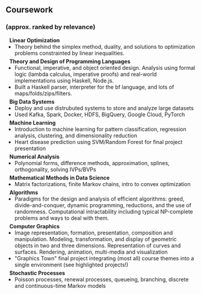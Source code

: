 ## Coursework
### (approx. ranked by relevance)

<h4 style="margin:0 10px 0;">Linear Optimization</h4>

<ul style="margin:0 0 5px;">
  <li> Theory behind the simplex method, duality, and solutions to optimization problems constrainted by linear inequalities.</li>
</ul>

<h4 style="margin:0 10px 0;">Theory and Design of Programming Languages</h4>

<ul style="margin:0 0 5px;">
  <li> Functional, imperative, and object oriented design. Analysis using formal logic (lambda calculus, imperative proofs) and real-world implementations using Haskell, Node.js.</li>
  <li> Built a Haskell parser, interpreter for the bf language, and lots of maps/folds/zips/filters.  </li>
</ul>

<h4 style="margin:0 10px 0;">Big Data Systems</h4>

<ul style="margin:0 0 5px;">
  <li> Deploy and use distrubuted systems to store and analyze large datasets</li>
  <li> Used Kafka, Spark, Docker, HDFS, BigQuery, Google Cloud, PyTorch</li>

</ul>


<h4 style="margin:0 10px 0;">Machine Learning</h4>

<ul style="margin:0 0 5px;">
  <li>Introduction to machine learning for pattern classification, regression analysis, clustering, and dimensionality reduction</li>
  <li>Heart disease prediction using SVM/Random Forest for final project presentation</li>

</ul>


<h4 style="margin:0 10px 0;">Numerical Analysis</h4>

<ul style="margin:0 0 5px;">
  <li>Polynomial forms, difference methods, approximation, splines, orthogonality, solving IVPs/BVPs</li>
</ul>


<h4 style="margin:0 10px 0;">Mathematical Methods in Data Science</h4>

<ul style="margin:0 0 5px;">
  <li> Matrix factorizations, finite Markov chains, intro to convex optimization</li>
</ul>


<h4 style="margin:0 10px 0;">Algorithms</h4>

<ul style="margin:0 0 5px;">
  <li> Paradigms for the design and analysis of efficient algorithms: greed, divide-and-conquer, dynamic programming, reductions, and the use of randomness. Computational intractability including typical NP-complete problems and ways to deal with them. </li>
</ul>


<h4 style="margin:0 10px 0;">Computer Graphics</h4>

<ul style="margin:0 0 5px;">
  <li>Image representation, formation, presentation, composition and manipulation. Modeling, transformation, and display of geometric objects in two and three dimensions. Representation of curves and surfaces. Rendering, animation, multi-media and visualization</li>
  <li> "Graphics Town" final project integrating (most all) course themes into a single environment (see highlighted projects!) </li>

</ul>

<h4 style="margin:0 10px 0;">Stochastic Processes</h4>

<ul style="margin:0 0 5px;">
  <li>Poisson processes, renewal processes, queueing, branching, discrete and continuous-time Markov models </li>
</ul>

